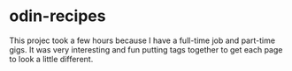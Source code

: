 # odin-recipes
This projec took a few hours because I have a full-time job and part-time gigs. It was very interesting and fun putting tags together to get each page to look a little different. 

